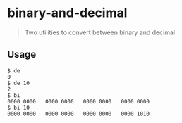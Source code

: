 # binary-and-decimal

> Two utilities to convert between binary and decimal

## Usage

```
$ de
0
$ de 10
2
$ bi
0000 0000	0000 0000	0000 0000	0000 0000
$ bi 10
0000 0000	0000 0000	0000 0000	0000 1010
```
